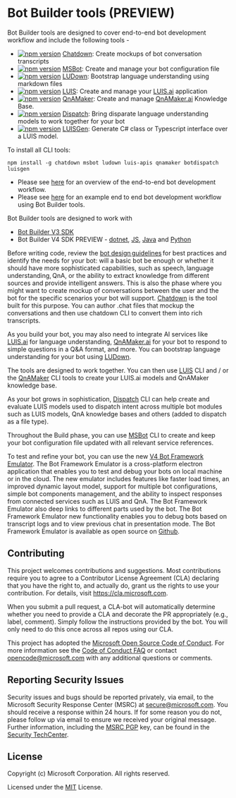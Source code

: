 # Bot Builder tools (PREVIEW)
Bot Builder tools are designed to cover end-to-end bot development workflow and include the following tools - 
- [![npm version](https://badge.fury.io/js/chatdown.svg)](https://badge.fury.io/js/chatdown) [Chatdown](https://github.com/Microsoft/botbuilder-tools/tree/master/Chatdown): Create mockups of bot conversation transcripts
- [![npm version](https://badge.fury.io/js/msbot.svg)](https://badge.fury.io/js/msbot) [MSBot](https://github.com/Microsoft/botbuilder-tools/tree/master/MSBot): Create and manage your bot configuration file
- [![npm version](https://badge.fury.io/js/ludown.svg)](https://badge.fury.io/js/ludown) [LUDown](https://github.com/Microsoft/botbuilder-tools/tree/master/Ludown): Bootstrap language understanding using markdown files
- [![npm version](https://badge.fury.io/js/luis-apis.svg)](https://badge.fury.io/js/luis-apis) [LUIS](https://github.com/Microsoft/botbuilder-tools/tree/master/LUIS): Create and manage your [LUIS.ai](http://luis.ai) application
- [![npm version](https://badge.fury.io/js/qnamaker.svg)](https://badge.fury.io/js/qnamaker) [QnAMaker](https://github.com/Microsoft/botbuilder-tools/tree/master/QnAMaker): Create and manage [QnAMaker.ai](http://qnamaker.ai) Knowledge Base.
- [![npm version](https://badge.fury.io/js/botdispatch.svg)](https://badge.fury.io/js/botdispatch) [Dispatch](https://github.com/Microsoft/botbuilder-tools/tree/master/Dispatch): Bring disparate language understanding models to work together for your bot
- [![npm version](https://badge.fury.io/js/luisgen.svg)](https://badge.fury.io/js/botdispatch) [LUISGen](https://github.xom/Microsoft/botbuilder-tools/tree/master/LUISGen): Generate C# class or Typescript interface over a LUIS model.

To install all CLI tools:

```
npm install -g chatdown msbot ludown luis-apis qnamaker botdispatch luisgen
```

- Please see [here](https://aka.ms/BotBuilderOverview) for an overview of the end-to-end bot development workflow. 
- Please see [here](https://aka.ms/BotBuilderLocalDev) for an example end to end bot development workflow using Bot Builder tools.

Bot Builder tools are designed to work with
- [Bot Builder V3 SDK](https://github.com/microsoft/botbuilder)
- Bot Builder V4 SDK PREVIEW - [dotnet](https://github.com/microsoft/botbuilder-dotnet), [JS](https://github.com/microsoft/botbuilder-js), [Java](https://github.com/microsoft/botbuilder-java) and [Python](https://github.com/microsoft/botbuilder-python)

Before writing code, review the [bot design guidelines](https://docs.microsoft.com/en-us/azure/bot-service/bot-service-design-principles) for best practices and identify the needs for your bot: will a basic bot be enough or whether it should have more sophisticated capabilities, such as speech, language understanding, QnA, or the ability to extract knowledge from different sources and provide intelligent answers. This is also the phase where you might want to create mockup of conversations between the user and the bot for the specific scenarios your bot will support. [Chatdown](https://github.com/Microsoft/botbuilder-tools/tree/master/Chatdown) is the tool built for this purpose. You can author .chat files that mockup the conversations and then use chatdown CLI to convert them into rich transcripts. 

As you build your bot, you may also need to integrate AI services like [LUIS.ai](http://luis.ai) for language understanding, [QnAMaker.ai](http://qnamaker.ai) for your bot to respond to simple questions in a Q&A format, and more. You can bootstrap language understanding for your bot using [LUDown](https://github.com/Microsoft/botbuilder-tools/tree/master/ludown). 

The tools are designed to work together. You can then use [LUIS](https://github.com/Microsoft/botbuilder-tools/tree/master/LUIS) CLI and / or the [QnAMaker](https://github.com/Microsoft/botbuilder-tools/tree/master/QnAMaker) CLI tools to create your LUIS.ai models and QnAMaker knowledge base. 

As your bot grows in sophistication, [Dispatch](https://github.com/Microsoft/botbuilder-tools/tree/master/Dispatch) CLI can help create and evaluate LUIS models used to dispatch intent across multiple bot modules such as LUIS models, QnA knowledge bases and others (added to dispatch as a file type).

Throughout the Build phase, you can use [MSBot](https://github.com/Microsoft/botbuilder-tools/tree/master/MSBot) CLI to create and keep your bot configuration file updated with all relevant service references.

To test and refine your bot, you can use the new [V4 Bot Framework Emulator](https://github.com/Microsoft/BotFramework-Emulator/releases). The Bot Framework Emulator is a cross-platform electron application that enables you to test and debug your bots on  local machine or in the cloud. The new emulator includes features like faster load times, an improved dynamic layout model, support for multiple bot configurations, simple bot components management, and the ability to inspect responses from connected services such as LUIS and QnA. The Bot Framework Emulator also deep links to different parts used by the bot. The Bot Framework Emulator new functionality enables you to debug bots based on transcript logs and to view previous chat in presentation mode. The Bot Framework Emulator is available as open source on [Github](https://github.com/Microsoft/BotFramework-Emulator). 

## Contributing

This project welcomes contributions and suggestions.  Most contributions require you to agree to a
Contributor License Agreement (CLA) declaring that you have the right to, and actually do, grant us
the rights to use your contribution. For details, visit https://cla.microsoft.com.

When you submit a pull request, a CLA-bot will automatically determine whether you need to provide
a CLA and decorate the PR appropriately (e.g., label, comment). Simply follow the instructions
provided by the bot. You will only need to do this once across all repos using our CLA.

This project has adopted the [Microsoft Open Source Code of Conduct](https://opensource.microsoft.com/codeofconduct/).
For more information see the [Code of Conduct FAQ](https://opensource.microsoft.com/codeofconduct/faq/) or
contact [opencode@microsoft.com](mailto:opencode@microsoft.com) with any additional questions or comments.

## Reporting Security Issues
Security issues and bugs should be reported privately, via email, to the Microsoft Security Response Center (MSRC) at [secure@microsoft.com](mailto:secure@microsoft.com). You should receive a response within 24 hours. If for some reason you do not, please follow up via email to ensure we received your original message. Further information, including the [MSRC PGP](https://technet.microsoft.com/en-us/security/dn606155) key, can be found in the [Security TechCenter](https://technet.microsoft.com/en-us/security/default).

## License

Copyright (c) Microsoft Corporation. All rights reserved.

Licensed under the [MIT](https://github.com/Microsoft/vscode/blob/master/LICENSE.txt) License.
